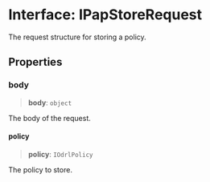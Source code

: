 # Interface: IPapStoreRequest

The request structure for storing a policy.

## Properties

### body

> **body**: `object`

The body of the request.

#### policy

> **policy**: `IOdrlPolicy`

The policy to store.

